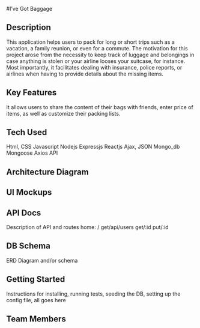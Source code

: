 #I’ve Got Baggage

## Description
This application helps users to pack for long or short trips such as a vacation, a family reunion, or even for a commute. The motivation for this project arose from the necessity to keep track of luggage and belongings in case anything is stolen or your airline looses your suitcase, for instance. Most importantly, it facilitates dealing with insurance, police reports, or airlines when having to provide details about the missing items.

## Key Features
It allows users to share the content of their bags with friends, enter price of items, as well as customize their packing lists.

## Tech Used
Html, CSS
Javascript
Nodejs
Expressjs
Reactjs
Ajax, JSON
Mongo_db
Mongoose
Axios
API

## Architecture Diagram

## UI Mockups


## API Docs
Description of API and routes
home: /
get/api/users
get/:id
put/:id

## DB Schema
ERD Diagram and/or schema

## Getting Started
Instructions for installing,
running tests,
seeding the DB,
setting up the config file,
all goes here

## Team Members
